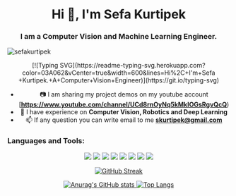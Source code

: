 <h1 align="center">Hi 👋, I'm Sefa Kurtipek</h1>
<h3 align="center">I am a Computer Vision and Machine Learning Engineer.</h3>

<p align="left"> <img src="https://komarev.com/ghpvc/?username=niconielsen32&label=Profile%20views&color=0e75b6&style=flat-square" alt="sefakurtipek" /> </p>

<div align="center">
[![Typing SVG](https://readme-typing-svg.herokuapp.com?color=03A062&vCenter=true&width=600&lines=Hi%2C+I'm+Sefa +Kurtipek.+A+Computer+Vision+Engineer)](https://git.io/typing-svg)

- 📷 I am sharing my project demos on my youtube account [**https://www.youtube.com/channel/UCd8rnOyNq5kMkIOGsRgvQcQ**)
- 💬 I have experience on **Computer Vision, Robotics and Deep Learning**
- 📫 If any question you can write email to me **skurtipek@gmail.com**
</p>

<h3 align="left">Languages and Tools:</h3>
<img src="https://img.shields.io/badge/Python-FFD43B?style=for-the-badge&logo=python&logoColor=darkgreen"/>
<img src="https://img.shields.io/badge/C%2B%2B-00599C?style=for-the-badge&logo=c%2B%2B&logoColor=white"/>
<img src="https://img.shields.io/badge/OpenCV-27338e?style=for-the-badge&logo=OpenCV&logoColor=white"/>
<img src="https://img.shields.io/badge/PyTorch-EE4C2C?style=for-the-badge&logo=PyTorch&logoColor=white"/>
<img src="https://img.shields.io/badge/TensorFlow-FF6F00?style=for-the-badge&logo=tensorflow&logoColor=white"/>
<img src="https://img.shields.io/badge/Numpy-777BB4?style=for-the-badge&logo=numpy&logoColor=white"/>
<img src="https://img.shields.io/badge/Docker-2CA5E0?style=for-the-badge&logo=docker&logoColor=white"/>
<img src="https://img.shields.io/badge/Linux-FCC624?style=for-the-badge&logo=linux&logoColor=black"/>


[![GitHub Streak](http://github-readme-streak-stats.herokuapp.com?user=sefakurtipek&theme=radical)](https://git.io/streak-stats)

[![Anurag's GitHub stats](https://github-readme-stats.vercel.app/api?username=sefakurtipek&show_icons=true&theme=radical)
](https://github.com/anuraghazra/github-readme-stats)
[![Top Langs](https://github-readme-stats.vercel.app/api/top-langs/?username=sefakurtipek&layout=compact&theme=radical)](https://github.com/anuraghazra/github-readme-stats)





